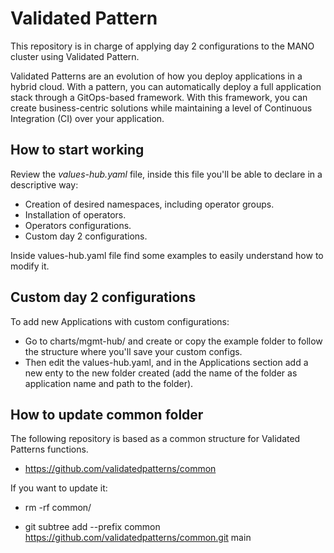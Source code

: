 # Validated Pattern

This repository is in charge of applying day 2 configurations to the MANO cluster using Validated Pattern.

Validated Patterns are an evolution of how you deploy applications in a hybrid cloud. With a pattern, you can automatically deploy a full application stack through a GitOps-based framework. With this framework, you can create business-centric solutions while maintaining a level of Continuous Integration (CI) over your application.

## How to start working

Review the *values-hub.yaml* file, inside this file you'll be able to declare in a descriptive way:
  
  - Creation of desired namespaces, including operator groups.
  - Installation of operators.
  - Operators configurations.
  - Custom day 2 configurations.

Inside values-hub.yaml file find some examples to easily understand how to modify it.

## Custom day 2 configurations

To add new Applications with custom configurations:

  - Go to charts/mgmt-hub/ and create or copy the example folder to follow the structure where you'll save your custom configs.
  - Then edit the values-hub.yaml, and in the Applications section add a new enty to the new folder created (add the name of the folder as application name and path to the folder).

## How to update common folder

The following repository is based as a common structure for Validated Patterns functions.

- https://github.com/validatedpatterns/common

If you want to update it:

- rm -rf common/

- git subtree add --prefix common https://github.com/validatedpatterns/common.git main
